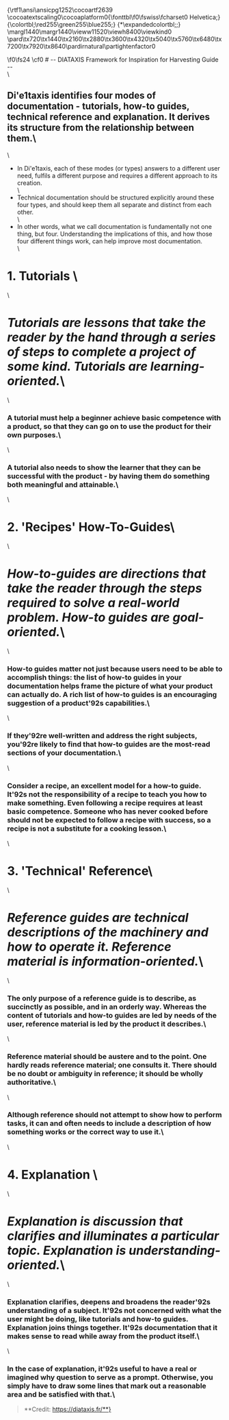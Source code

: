 {\rtf1\ansi\ansicpg1252\cocoartf2639
\cocoatextscaling0\cocoaplatform0{\fonttbl\f0\fswiss\fcharset0 Helvetica;}
{\colortbl;\red255\green255\blue255;}
{\*\expandedcolortbl;;}
\margl1440\margr1440\vieww11520\viewh8400\viewkind0
\pard\tx720\tx1440\tx2160\tx2880\tx3600\tx4320\tx5040\tx5760\tx6480\tx7200\tx7920\tx8640\pardirnatural\partightenfactor0

\f0\fs24 \cf0 # -- DIATAXIS Framework for Inspiration for Harvesting Guide --\
\
## Di\'e1taxis identifies four modes of documentation - tutorials, how-to guides, technical reference and explanation. It derives its structure from the relationship between them.\
\
- In Di\'e1taxis, each of these modes (or types) answers to a different user need, fulfils a different purpose and requires a different approach to its creation.\
\
- Technical documentation should be structured explicitly around these four types, and should keep them all separate and distinct from each other.\
\
- In other words, what we call documentation is fundamentally not one thing, but four. Understanding the implications of this, and how those four different things work, can help improve most documentation.\
\
# 1. Tutorials \
\
# *Tutorials are lessons that take the reader by the hand through a series of steps to complete a project of some kind. Tutorials are learning-oriented.*\
\
### A tutorial must help a beginner achieve basic competence with a product, so that they can go on to use the product for their own purposes.\
\
### A tutorial also needs to show the learner that they can be successful with the product - by having them do something both meaningful and attainable.\
\
# 2. 'Recipes' How-To-Guides\
\
# *How-to-guides are directions that take the reader through the steps required to solve a real-world problem. How-to guides are goal-oriented.*\
\
### How-to guides matter not just because users need to be able to accomplish things: the list of how-to guides in your documentation helps frame the picture of what your product can actually do. A rich list of how-to guides is an encouraging suggestion of a product\'92s capabilities.\
\
### If they\'92re well-written and address the right subjects, you\'92re likely to find that how-to guides are the most-read sections of your documentation.\
\
### Consider a recipe, an excellent model for a how-to guide. It\'92s not the responsibility of a recipe to teach you how to make something.  Even following a recipe requires at least basic competence. Someone who has never cooked before should not be expected to follow a recipe with success, so a recipe is not a substitute for a cooking lesson.\
\
# 3. 'Technical' Reference\
\
# *Reference guides are technical descriptions of the machinery and how to operate it. Reference material is information-oriented.*\
\
### The only purpose of a reference guide is to describe, as succinctly as possible, and in an orderly way. Whereas the content of tutorials and how-to guides are led by needs of the user, reference material is led by the product it describes.\
\
### Reference material should be austere and to the point. One hardly reads reference material; one consults it. There should be no doubt or ambiguity in reference; it should be wholly authoritative.\
\
### Although reference should not attempt to show how to perform tasks, it can and often needs to include a description of how something works or the correct way to use it.\
\
# 4. Explanation \
\
# *Explanation is discussion that clarifies and illuminates a particular topic. Explanation is understanding-oriented.*\
\
### Explanation clarifies, deepens and broadens the reader\'92s understanding of a subject. It\'92s not concerned with what the user might be doing, like tutorials and how-to guides. Explanation joins things together. It\'92s documentation that it makes sense to read while away from the product itself.\
\
### In the case of explanation, it\'92s useful to have a real or imagined why question to serve as a prompt. Otherwise, you simply have to draw some lines that mark out a reasonable area and be satisfied with that.\
> **Credit: https://diataxis.fr/**}